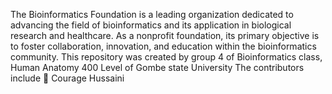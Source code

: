 
The Bioinformatics Foundation is a leading organization dedicated to advancing the field of bioinformatics and its application in biological research and healthcare. As a nonprofit foundation, its primary objective is to foster collaboration, innovation, and education within the bioinformatics community. This repository was created by group 4 of Bioinformatics class, Human Anatomy 400 Level of Gombe state University The contributors include 👑 Courage Hussaini
